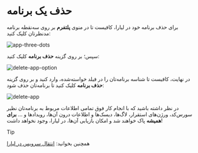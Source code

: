 # حذف یک برنامه
برای حذف برنامه خود در لیارا، کافیست تا در منوی **پلتفرم** بر روی سه‌نقطه برنامه مدنظرتان کلیک کنید:

![app-three-dots](https://files.liara.ir/liara/docs/app-three-dots.png)

سپس؛ بر روی گزینه **حذف برنامه** کلیک کنید:

![delete-app-option](https://files.liara.ir/liara/docs/delete-an-app-option.png)

در نهایت، کافیست تا شناسه برنامه‌تان را در فیلد خواسته‌شده، وارد کنید و بر روی گزینه **حذف برنامه** کلیک کنید تا برنامه‌تان حذف شود:

![delete-app](https://files.liara.ir/liara/docs/delete-app.png)

در نظر داشته باشید که با انجام کار فوق تمامی اطلاعات مربوط به برنامه‌تان نظیر سورس‌کد، ورژن‌های استقرار، لاگ‌ها، دیسک‌ها و اطلاعات درون آن‌ها، رویدادها و ... **برای همیشه** پاک خواهند شد و امکان بازیابی آن‌ها، در لیارا، وجود نخواهد داشت!

> [!TIP]
> همچنین بخوانید: [انتقال سرویس در لیارا](../move-service.md)